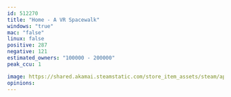 ```yaml
---
id: 512270
title: "Home - A VR Spacewalk"
windows: "true"
mac: "false"
linux: false
positive: 287
negative: 121
estimated_owners: "100000 - 200000"
peak_ccu: 1

image: https://shared.akamai.steamstatic.com/store_item_assets/steam/apps/512270/header.jpg?t=1536743556
opinions:
---
```

